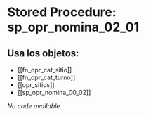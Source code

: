 # Stored Procedure: sp_opr_nomina_02_01

## Usa los objetos:
- [[fn_opr_cat_sitio]]
- [[fn_opr_cat_turno]]
- [[opr_sitios]]
- [[sp_opr_nomina_00_02]]

*No code available.*
